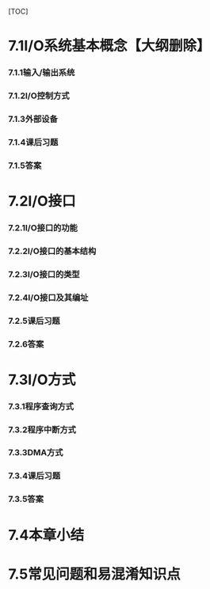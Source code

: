 [TOC]



# 7.1I/O系统基本概念【大纲删除】

### 7.1.1输入/输出系统

### 7.1.2I/O控制方式

### 7.1.3外部设备

### 7.1.4课后习题

### 7.1.5答案





# 7.2I/O接口

### 7.2.1I/O接口的功能

### 7.2.2I/O接口的基本结构

### 7.2.3I/O接口的类型

### 7.2.4I/O接口及其编址

### 7.2.5课后习题

### 7.2.6答案





# 7.3I/O方式

### 7.3.1程序查询方式

### 7.3.2程序中断方式

### 7.3.3DMA方式

### 7.3.4课后习题

### 7.3.5答案





# 7.4本章小结

# 7.5常见问题和易混淆知识点